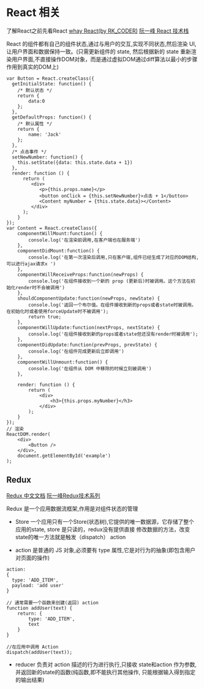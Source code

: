 # React 相关

了解React之前先看React [whay React(by RK_CODER)](https://www.jianshu.com/p/ae482813b791) [阮一峰 React 技术栈](http://www.ruanyifeng.com/blog/2016/09/react-technology-stack.html)

React 的组件都有自己的组件状态,通过与用户的交互,实现不同状态,然后渲染 UI,让用户界面和数据保持一致。(只需更新组件的 state,
然后根据新的 state 重新渲染用户界面,不直接操作DOM对象，而是通过虚拟DOM通过diff算法以最小的步骤作用到真实的DOM上)

```
var Button = React.createClass({
  getInitialState: function() {
	/* 默认状态 */
	return {
		data:0
	};
  },
  getDefaultProps: function() {
	/* 默认属性 */
	return {
		name: 'Jack'
	};
  },
  /* 点击事件 */
  setNewNumber: function() {
	this.setState({data: this.state.data + 1})
  },
  render: function () {
	  return (
		 <div>
			<p>{this.props.name}</p>
			<button onClick = {this.setNewNumber}>点击 + 1</button>
			<Content myNumber = {this.state.data}></Content>
		 </div>
	  );
	}
});
var Content = React.createClass({
	componentWillMount:function() {
		console.log('在渲染前调用,在客户端也在服务端')
	},
	componentDidMount:function() {
		console.log('在第一次渲染后调用,只在客户端,组件已经生成了对应的DOM结构,可以进行ajax请求x ')
	},
	componentWillReceiveProps:function(newProps) {
		console.log('在组件接收到一个新的 prop (更新后)时被调用。这个方法在初始化render时不会被调用')
	},
	shouldComponentUpdate:function(newProps, newState) {
		console.log('返回一个布尔值。在组件接收到新的props或者state时被调用。在初始化时或者使用forceUpdate时不被调用');
		return true;
	},
	componentWillUpdate:function(nextProps, nextState) {
		console.log('在组件接收到新的props或者state但还没有render时被调用');
	},
	componentDidUpdate:function(prevProps, prevState) {
		console.log('在组件完成更新后立即调用')
	},
	componentWillUnmount:function() {
		console.log('在组件从 DOM 中移除的时候立刻被调用')
	},

	render: function () {
		return (
			<div>
				<h3>{this.props.myNumber}</h3>
			</div>
		);
	}
});
// 渲染
ReactDOM.render(
	<div>
		<Button />
	</div>,
	document.getElementById('example')
);

```

## Redux

[Redux 中文文档](http://www.redux.org.cn/) [阮一峰Redux技术系列](http://www.ruanyifeng.com/blog/2016/09/redux_tutorial_part_one_basic_usages.html)

Redux 是一个应用数据流框架,作用是对组件状态的管理

* Store
一个应用只有一个Store(状态树),它提供的唯一数据源，它存储了整个应用的state, store 是只读的，redux没有提供直接
修改数据的方法，改变state的唯一方法就是触发（dispatch） action 

* action
是普通的 JS 对象,必须要有 type 属性,它是对行为的抽象(即包含用户对页面的操作)
```
action: 
{
  type: 'ADD_ITEM',
  payload: 'add user'
}

// 通常需要一个函数来创建(返回) action
function addUser(text) {
	return: {
		type: 'ADD_ITEM',
		text
	}
}

//在应用中调用 Action
dispatch(addUser(text));
```

* reducer
负责对 action 描述的行为进行执行,只接收 state和action 作为参数,并返回新的state的函数(纯函数,即不能执行其他操作,
只能根据输入得到指定的输出结果)
